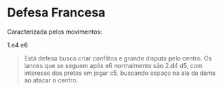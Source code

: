 # Defesa Francesa

Caracterizada pelos movimentos:

1.e4 e6



> Está defesa busca criar conflitos e grande disputa pelo centro. Os lances que se seguem após e6 normalmente são 2.d4 d5, com interesse das pretas em jogar c5, buscando espaço na ala da dama ao atacar o centro.
